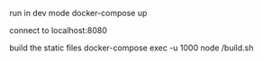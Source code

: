 run in dev mode
docker-compose up

connect to localhost:8080

build the static files
docker-compose exec -u 1000 node /build.sh

